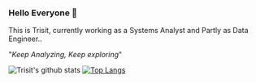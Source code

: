 ### Hello Everyone 👋

This is Trisit, currently working as a Systems Analyst and Partly as Data Engineer..

<!-- You can find more about me here : https://trisitc.github.io/portfolio/ -->

"_Keep Analyzing, Keep exploring_"

![Trisit's github stats](https://github-readme-stats.vercel.app/api?username=trisitc&theme=cobalt&show_icons=true) [![Top Langs](https://github-readme-stats.vercel.app/api/top-langs/?username=trisitc&theme=cobalt)](https://github.com/trisitc/github-readme-stats)

<!--
**trisitc/trisitc** is a ✨ _special_ ✨ repository because its `README.md` (this file) appears on your GitHub profile.

Here are some ideas to get you started:

- 🔭 I’m currently working on ...
- 🌱 I’m currently learning ...
- 👯 I’m looking to collaborate on ...
- 🤔 I’m looking for help with ...
- 💬 Ask me about ...
- 📫 How to reach me: ...
- 😄 Pronouns: ...
- ⚡ Fun fact: ...
-->
